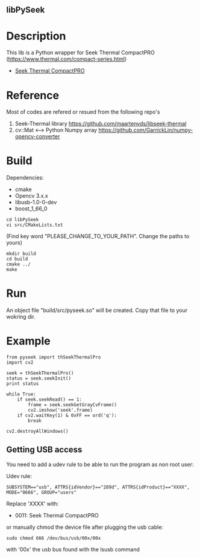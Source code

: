 ## libPySeek

# Description
This lib is a Python wrapper for Seek Thermal CompactPRO (https://www.thermal.com/compact-series.html)
* [Seek Thermal CompactPRO](http://www.thermal.com/products/compactpro)

# Reference
Most of codes are refered or resued from the following repo's
1. Seek-Thermal library
https://github.com/maartenvds/libseek-thermal
2. cv::Mat <--> Python Numpy array
https://github.com/GarrickLin/numpy-opencv-converter

# Build
Dependencies:
* cmake
* Opencv 3.x.x
* libusb-1.0-0-dev
* boost_1_66_0

```
cd libPySeek
vi src/CMakeLists.txt
```
(Find key word "PLEASE_CHANGE_TO_YOUR_PATH". Change the paths to yours)
```
mkdir build
cd build
cmake ../
make
```

# Run
An object file "build/src/pyseek.so" will be created. Copy that file to your wokring dir.

# Example
```
from pyseek import thSeekThermalPro
import cv2

seek = thSeekThermalPro()
status = seek.seekInit()
print status

while True:
	if seek.seekRead() == 1:
		frame = seek.seekGetGrayCvFrame()
		cv2.imshow('seek',frame)
	if cv2.waitKey(1) & 0xFF == ord('q'):
		break

cv2.destroyAllWindows()
```
## Getting USB access

You need to add a udev rule to be able to run the program as non root user:

Udev rule:

```
SUBSYSTEM=="usb", ATTRS{idVendor}=="289d", ATTRS{idProduct}=="XXXX", MODE="0666", GROUP="users"
```

Replace 'XXXX' with:
* 0011: Seek Thermal CompactPRO

or manually chmod the device file after plugging the usb cable:

```
sudo chmod 666 /dev/bus/usb/00x/00x
```

with '00x' the usb bus found with the lsusb command
